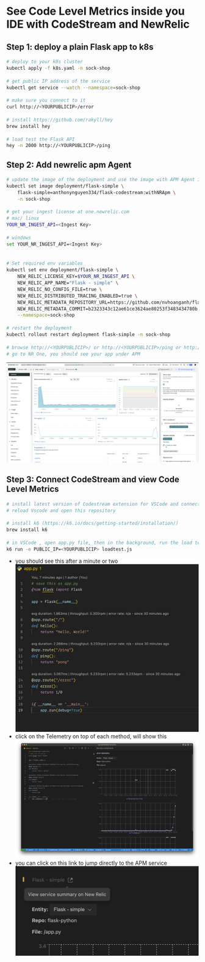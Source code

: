 # See Code Level Metrics inside you IDE with CodeStream and NewRelic

## Step 1: deploy a plain Flask app to k8s

```bash
# deploy to your k8s cluster
kubectl apply -f k8s.yaml -n sock-shop

# get public IP address of the service
kubectl get service --watch --namespace=sock-shop

# make sure you connect to it
curl http://<YOURPUBLICIP>/error

# install https://github.com/rakyll/hey
brew install hey

# load test the Flask API
hey -n 2000 http://<YOURPUBLICIP>/ping
```

## Step 2: Add newrelic apm Agent

```bash
# update the image of the deployment and use the image with APM Agent installed
kubectl set image deployment/flask-simple \
    flask-simple=anthonynguyen334/flask-codestream:withNRApm \
    -n sock-shop

# get your ingest license at one.newrelic.com
# mac/ linux
YOUR_NR_INGEST_API=<Ingest Key>

# windows
set YOUR_NR_INGEST_API=<Ingest Key>


# Set required env variables
kubectl set env deployment/flask-simple \
    NEW_RELIC_LICENSE_KEY=$YOUR_NR_INGEST_API \
    NEW_RELIC_APP_NAME="Flask - simple" \
    NEW_RELIC_NO_CONFIG_FILE=true \
    NEW_RELIC_DISTRIBUTED_TRACING_ENABLED=true \
    NEW_RELIC_METADATA_REPOSITORY_URL=https://github.com/nvhoanganh/flask-python.git \
    NEW_RELIC_METADATA_COMMIT=b2323343c12ae61ce3624ae80253f3483434780b \
    --namespace=sock-shop

# restart the deployment
kubectl rollout restart deployment flask-simple -n sock-shop

# browse http://<YOURPUBLICIP>/ or http://<YOURPUBLICIP>/ping or http://<YOURPUBLICIP>/error
# go to NR One, you should see your app under APM
```

![](2022-04-29-12-29-24.png)

## Step 3: Connect CodeStream and view Code Level Metrics

```bash
# install latest version of Codestream extension for VSCode and connect to NR One using User key
# reload Vscode and open this repository

# install k6 (https://k6.io/docs/getting-started/installation/)
brew install k6

# in VSCode , open app.py file, then in the background, run the load tests
k6 run -e PUBLIC_IP=<YOURPUBLICIP> loadtest.js
```

-   you should see this after a minute or two
    ![](2022-04-29-12-34-42.png)
-   click on the Telemetry on top of each method, will show this
    ![](2022-04-29-12-39-54.png)
-   you can click on this link to jump directly to the APM service
    ![](2022-04-29-12-41-09.png)
